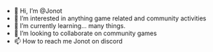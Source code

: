- 👋 Hi, I’m @Jonot
- 👀 I’m interested in anything game related and community activities
- 🌱 I’m currently learning... many things.
- 💞️ I’m looking to collaborate on community games
- 📫 How to reach me Jonot on discord

<!---
Jonots/Jonots is a ✨ special ✨ repository because its `README.md` (this file) appears on your GitHub profile.
You can click the Preview link to take a look at your changes.
--->
